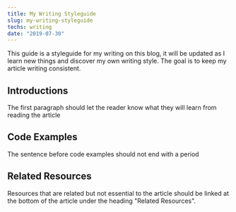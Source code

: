 ```yaml
---
title: My Writing Styleguide
slug: my-writing-styleguide
techs: writing
date: "2019-07-30"
---
```


This guide is a styleguide for my writing on this blog, it will be updated as I learn new things and discover my own writing style. The goal is to keep my article writing consistent.

## Introductions
The first paragraph should let the reader know what they will learn from reading the article

<!-- GOOD:

BAD: -->

## Code Examples
The sentence before code examples should not end with a period

<!-- GOOD:

BAD:C -->

## Related Resources
Resources that are related but not essential to the article should be linked at the bottom of the article under the heading "Related Resources".